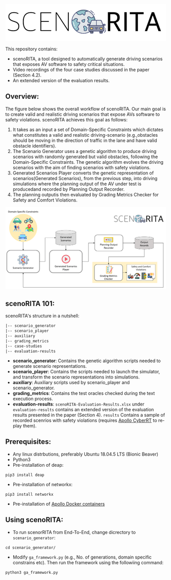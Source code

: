 ![Figure 1](/images/logo.png) 

This repository contains:
* scenoRITA, a tool designed to automatically generate driving scenarios that exposes AV software to safety critical situations. 
* Video recordings of the four case studies discussed in the paper (Section 4.2).
* An extended version of the evaluation results.

## Overview: ##
The figure below shows the overall workflow of scenoRITA. Our main goal is to create valid and realistic driving scenarios that expose AVs software to safety violations. scenoRITA achieves this goal as follows:
1. It takes as an input a set of Domain-Specific Constraints which dictates what constitutes a valid and realistic driving-scenario (e.g.,obstacles should be moving in the direction of traffic in the lane and have valid obstacle identifiers).
2. The Scenario Generator uses a genetic algorithm to produce driving scenarios with randomly generated but valid obstacles, following the Domain-Specific Constraints. The genetic algorithm evolves the driving scenarios with the aim of finding scenarios with safety violations.
3. Generated Scenarios Player converts the genetic representation of scenarios(Generated Scenarios), from the previous step, into driving simulations where the planning output of the AV under test is producedand recorded by Planning Output Recorder.
4. The planning outputis then evaluated by Grading Metrics Checker for Safety and Comfort Violations. 

![Figure 2](/images/approach.png) 

## scenoRITA 101: ## 
scenoRITA's structure in a nutshell:
```
|-- scenario_generator
|-- scenario_player
|-- auxiliary
|-- grading_metrics
|-- case-studies
|-- evaluation-results
```

* **scenario_generator**: Contains the genetic algorithm scripts needed to generate scenario representations.  
* **scenario_player**: Contains the scripts needed to launch the simulator, and transform the scenario representations into simulations.
* **auxiliary**: Auxiliary scripts used by scenario_player and scenario_generator.
* **grading_metrics**: Contains the test oracles checked during the text execution process. 
* **evaluation-results**: `scenoRITA-Evaluation-Results.xlsx` under `evaluation-results` contains an extended version of the evaluation results presented in the paper (Section 4). `results` Contains a sample of recorded scenrios with safety violations (requires [Apollo CyberRT](https://github.com/ApolloAuto/apollo/blob/a29a563e95944b603ab9be338cce46e6486a89be/cyber/README.md) to re-play them). 

## Prerequisites: ##
* Any linux distrbutions, preferably Ubuntu 18.04.5 LTS (Bionic Beaver)
* Python3
* Pre-installation of deap:
```
pip3 install deap
```
* Pre-installation of networkx:
```
pip3 install networkx
``` 
* Pre-installation of [Apollo Docker containers](https://github.com/ApolloAuto/apollo/blob/a29a563e95944b603ab9be338cce46e6486a89be/docs/quickstart/apollo_software_installation_guide.md)

## Using scenoRITA: ##
* To run scenorRITA from End-To-End, change dicrectory to `scenario_generator`:
``` 
cd scenario_generator/
```
* Modify `ga_framework.py` (e.g., No. of generations, domain specific constrains etc). Then run the framework using the followiing command:
``` 
python3 ga_framework.py
```
